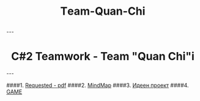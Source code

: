 <h1 align="center">Тeam-Quan-Chi<p align="rihht"></h1>
---
<h1 align="center">C#2 Teamwork - Team "Quan Chi"i</h1>
---

####1. [Requested - pdf](https://github.com/tddold/Team-Quan-Chi-/blob/master/C-Sharp-Part-2-Team-Work-February-2015.pdf)
####2. [MindMap](https://github.com/tddold/Team-Quan-Chi-/blob/master/Team%20Quan%20Chi.pdf)
####3. [Идеен проект](https://github.com/tddold/Team-Quan-Chi-/blob/master/Proect.doc)
####4. [GAME](https://github.com/tddold/Team-Quan-Chi-/tree/master/JustAGame/QuanChi)
